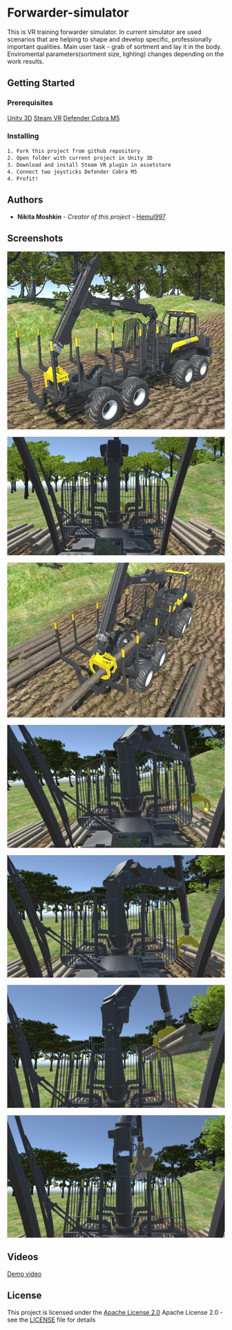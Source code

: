 # Forwarder-simulator
This is VR training forwarder simulator. 
In current simulator are used scenarios that are helping to shape and develop specific, professionally important qualities.
Main user task - grab of sortment and lay it in the body. 
Enviromental parameters(sortment size, lighting) changes depending on the work results.

## Getting Started

### Prerequisites

[Unity 3D](https://unity3d.com/ru/get-unity/download)
[Steam VR](https://assetstore.unity.com/packages/tools/integration/steamvr-plugin-32647)
[Defender Cobra M5](https://defender.ru/catalog/154/1235)
	
### Installing
	
	1. Fork this project from github repository
	2. Open folder with current project in Unity 3D
	3. Download and install Steam VR plugin in assetstore
	4. Connect two joysticks Defender Cobra M5
	4. Profit!

## Authors
- **Nikita Moshkin** - *Creator of this project* -
[Hemul997](https://github.com/Hemul997)

## Screenshots
![Forwarder 3d model](/img/screenshots/3d-forwarder-view.jpg "Forwarder 3D Model")

![Cab view](/img/screenshots/cab-view.jpg "Cab view")

![Capture sortment 3d view](/img/screenshots/3d-view-capture-sortment.jpg "Capture sortment 3d view")

![Cab view capture 1](/img/screenshots/cab-view-capture-1.png "Cab view capture 1")

![Cab view capture 2](/img/screenshots/cab-view-capture-2.png "Cab view capture 2")

![Cab view capture 3](/img/screenshots/cab-view-capture-3.png "Cab view capture 3")

![Cab view capture 4](/img/screenshots/cab-view-capture-4.png "Cab view capture 4")

## Videos
[Demo video](https://www.youtube.com/watch?v=P_gOfHqV0fw)
	
## License

This project is licensed under the [Apache License 2.0](LICENSE)
Apache License 2.0 - see the [LICENSE](LICENSE) file for details